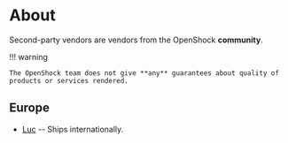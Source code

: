 # About

Second-party vendors are vendors from the OpenShock **community**.

!!! warning

    The OpenShock team does not give **any** guarantees about quality of products or services rendered.

## Europe
- [Luc](/hardware/vendors-second-party/luc/) -- Ships internationally.
